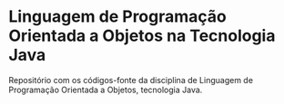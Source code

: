 # Linguagem de Programação Orientada a Objetos na Tecnologia Java

Repositório com os códigos-fonte da disciplina de Linguagem de Programação Orientada a Objetos, tecnologia Java.
